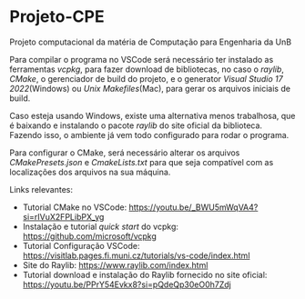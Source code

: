 # Projeto-CPE
Projeto computacional da matéria de Computação para Engenharia da UnB

Para compilar o programa no VSCode será necessário ter instalado as ferramentas *vcpkg*, para fazer download de bibliotecas, no caso o *raylib*, *CMake*, o gerenciador de build do projeto, e o generator *Visual Studio 17 2022*(Windows) ou *Unix Makefiles*(Mac), para gerar os arquivos iniciais de build.

Caso esteja usando Windows, existe uma alternativa menos trabalhosa, que é baixando e instalando o pacote *raylib* do site oficial da biblioteca. Fazendo isso, o ambiente já vem todo configurado para rodar o programa.

Para configurar o CMake, será necessário alterar os arquivos _CMakePresets.json_ e _CmakeLists.txt_ para que seja compatível com as localizações dos arquivos na sua máquina.

Links relevantes:

* Tutorial CMake no VSCode: https://youtu.be/_BWU5mWqVA4?si=rIVuX2FPLibPX_yg
* Instalação e tutorial _quick start_ do vcpkg: https://github.com/microsoft/vcpkg
* Tutorial Configuração VSCode: https://visitlab.pages.fi.muni.cz/tutorials/vs-code/index.html
* Site do Raylib: https://www.raylib.com/index.html
* Tutorial download e instalação do Raylib fornecido no site oficial: https://youtu.be/PPrY54Evkx8?si=pQdeQp30eO0h7Zdj
